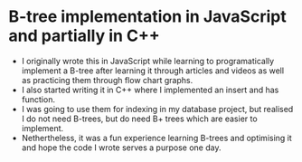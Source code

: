 # B-tree implementation in JavaScript and partially in C++
- I originally wrote this in JavaScript while learning to programatically implement a B-tree after learning it through articles and videos as well as practicing them through flow chart graphs.
- I also started writing it in C++ where I implemented an insert and has function.
- I was going to use them for indexing in my database project, but realised I do not need B-trees, but do need B+ trees which are easier to implement.
- Nethertheless, it was a fun experience learning B-trees and optimising it and hope the code I wrote serves a purpose one day.
